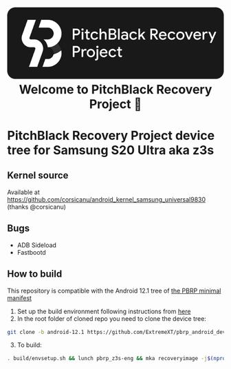 <h1 align="center">
  <a href="https://pitchblackrecovery.com"><img src="https://raw.githubusercontent.com/shovon668/xda-template/r3/pbrp3-banner-xda.png" alt="Welcome to PitchBlack Recovery Project 👋" width="600"></a>
  <br>
 Welcome to PitchBlack Recovery Project 👋
  <br>
</h1>

# PitchBlack Recovery Project device tree for Samsung S20 Ultra aka z3s

## Kernel source 
Available at https://github.com/corsicanu/android_kernel_samsung_universal9830 (thanks @corsicanu)

## Bugs
- ADB Sideload
- Fastbootd

## How to build
This repository is compatible with the Android 12.1 tree of [the PBRP minimal manifest](https://github.com/PitchBlackRecoveryProject/manifest_pb)
1. Set up the build environment following instructions from [here](https://github.com/PitchBlackRecoveryProject/manifest_pb?tab=readme-ov-file#how-to-build)
2. In the root folder of cloned repo you need to clone the device tree:
```bash
git clone -b android-12.1 https://github.com/ExtremeXT/pbrp_android_device_samsung_z3s.git device/samsung/z3s
```
3. To build:
```bash
. build/envsetup.sh && lunch pbrp_z3s-eng && mka recoveryimage -j$(nproc —all)
```
